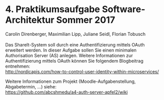 # 4. Praktikumsaufgabe Software-Architektur Sommer 2017 #
 
Carolin Direnberger, Maximilian Lipp, Juliane Seidl, Florian Tobusch<br /><br />
Das ShareIt-System soll durch eine Authentifizierung mittels OAuth erweitert werden. In dieser Aufgabe sollen Sie einen minimalen Authorisation Server (AS) anlegen. Weitere Informationen zur Authentifizierung mittels OAuth können Sie folgendem Blogbeitrag entnehmen:<br />http://nordicapis.com/how-to-control-user-identity-within-microservices/<br />

Weitere Informationen zum Projekt (Moodle-Aufgabenstellung, Abgabetermin, ...) siehe:<br />
https://github.com/abcshmedu/a4-auth-server-apfel2/wiki
